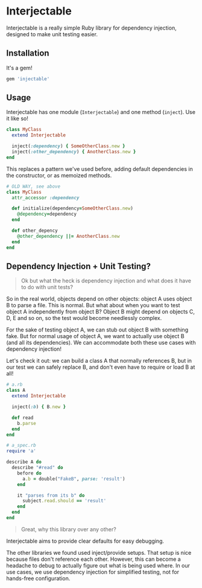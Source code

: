 # Interjectable

Interjectable is a really simple Ruby library for dependency injection, designed to make unit testing easier.

## Installation

It's a gem!

```ruby
gem 'injectable'
```

## Usage

Interjectable has one module (`Interjectable`) and one method (`inject`). Use it like so!

```ruby
class MyClass
  extend Interjectable

  inject(:dependency) { SomeOtherClass.new }
  inject(:other_dependency) { AnotherClass.new }
end
```

This replaces a pattern we've used before, adding default dependencies in the constructor, or as memoized methods.

```ruby
# OLD WAY, see above
class MyClass
  attr_accessor :dependency

  def initialize(dependency=SomeOtherClass.new)
    @dependency=dependency
  end

  def other_depency
    @other_dependency ||= AnotherClass.new
  end
end
```

## Dependency Injection + Unit Testing?

> Ok but what the heck is dependency injection and what does it have to do with unit tests?

So in the real world, objects depend on other objects: object A uses object B to parse a file. This is normal. But what about when you want to test object A independently from object B? Object B might depend on objects C, D, E and so on, so the test would become needlessly complex.

For the sake of testing object A, we can stub out object B with something fake. But for normal usage of object A, we want to actually use object B (and all its dependencies). We can accommodate both these use cases with dependency injection!

Let's check it out: we can build a class A that normally references B, but in our test we can safely replace B, and don't even have to require or load B at all!

```ruby
# a.rb
class A
  extend Interjectable

  inject(:b) { B.new }

  def read
    b.parse
  end
end

# a_spec.rb
require 'a'

describe A do
  describe "#read" do
    before do
      a.b = double("FakeB", parse: 'result')
    end

    it "parses from its b" do
      subject.read.should == 'result'
    end
  end
end
```

> Great, why this library over any other?

Interjectable aims to provide clear defaults for easy debugging.

The other libraries we found used inject/provide setups. That setup is nice because files don't reference each other. However, this can become a headache to debug to actually figure out what is being used where. In our use cases, we use dependency injection for simplified testing, not for hands-free configuration.